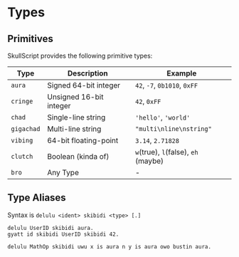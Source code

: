 # Types

## Primitives

SkullScript provides the following primitive types:

| Type      | Description                                        | Example                             |
|-----------|----------------------------------------------------|-------------------------------------|
| `aura`    | Signed 64-bit integer                              | `42`, `-7`, `0b1010`, `0xFF`        |
| `cringe`  | Unsigned 16-bit integer                            | `42`, `0xFF`                        |
| `chad`    | Single-line string                                 | `'hello'`, `'world'`                |
| `gigachad`| Multi-line string                                  | `"multi\nline\nstring"`             |
| `vibing`  | 64-bit floating-point                              | `3.14`, `2.71828`                   |
| `clutch`  | Boolean (kinda of)                                 | `w`(true), `l`(false), `eh` (maybe) |
| `bro`     | Any Type                                           | -                                   |

## Type Aliases

Syntax is `delulu <ident> skibidi <type> [.]`

```skullbrain
delulu UserID skibidi aura.
gyatt id skibidi UserID skibidi 42.

delulu MathOp skibidi uwu x is aura n y is aura owo bustin aura.
```
